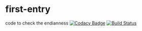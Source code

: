 # first-entry
code to check the endianness
[![Codacy Badge](https://api.codacy.com/project/badge/Grade/6370a7a168ea447580927aae2e3ae135)](https://app.codacy.com/app/nekshitha/first-entry?utm_source=github.com&utm_medium=referral&utm_content=nekshitha/first-entry&utm_campaign=Badge_Grade_Dashboard)
[![Build Status](https://travis-ci.org/nekshitha/first-entry.svg?branch=master)](https://travis-ci.org/nekshitha/first-entry)
